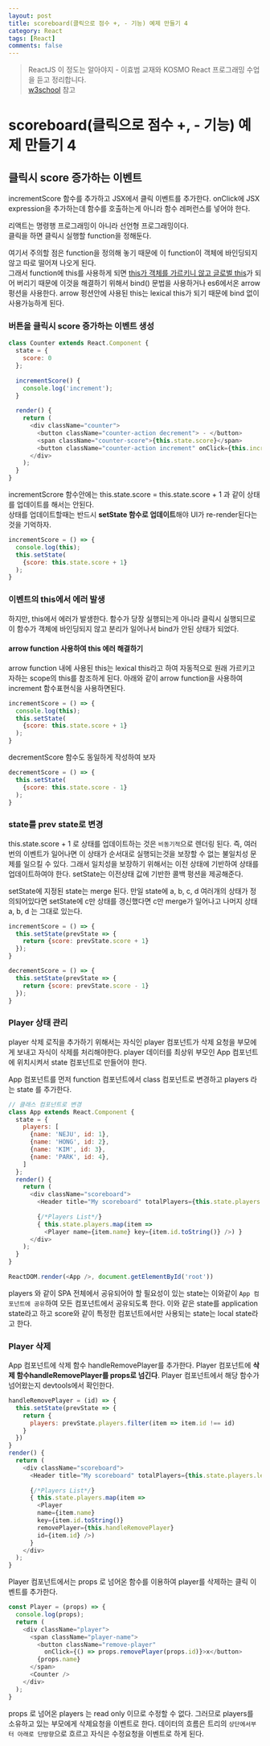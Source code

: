 ```yaml
---
layout: post
title: scoreboard(클릭으로 점수 +, - 기능) 예제 만들기 4
category: React
tags: [React]
comments: false
---
```

> ReactJS 이 정도는 알아야지 - 이효범 교재와 KOSMO React 프로그래밍 수업을 듣고 정리합니다.  
> [w3school](https://www.w3schools.com) 참고

# scoreboard(클릭으로 점수 +, - 기능) 예제 만들기 4

## 클릭시 score 증가하는 이벤트

incrementScore 함수를 추가하고 JSX에서 클릭 이벤트를 추가한다. onClick에 JSX expression을 추가하는데 함수를 호출하는게 아니라 함수 레퍼런스를 넣어야 한다.  
  
리액트는 명령행 프로그래밍이 아니라 선언형 프로그래밍이다.  
클릭을 하면 클릭시 실행할 function을 정해둔다.
  
여기서 주의할 점은 function을 정의해 놓기 때문에 이 function이 객체에 바인딩되지 않고 따로 떨어져 나오게 된다.  
그래서 function에 this를 사용하게 되면 <u>this가 객체를 가르키니 않고 글로벌 this</u>가 되어 버리기 때문에 이것을 해결하기 위해서 bind() 문법을 사용하거나 es6에서온 arrow 펑션을 사용한다. arrow 펑션안에 사용된 this는 lexical this가 되기 때문에 bind 없이 사용가능하게 된다.

### 버튼을 클릭시 score 증가하는 이벤트 생성

```javascript
class Counter extends React.Component {
  state = {
    score: 0
  };
  
  incrementScore() {
    console.log('increment');
  }
  
  render() {
    return (
      <div className="counter">
        <button className="counter-action decrement"> - </button>
        <span className="counter-score">{this.state.score}</span>
        <button className="counter-action increment" onClick={this.incrementScore}> + </button>
      </div>
    );
  }
}
```

incrementScrore 함수안에는 this.state.score = this.state.score + 1 과 같이 상태를 업데이트를 해서는 안된다.  
상태를 업데이트할때는 반드시 **setState 함수로 업데이트**해야 UI가 re-render된다는것을 기억하자.

```javascript
incrementScore = () => {
  console.log(this);
  this.setState(
    {score: this.state.score + 1}
  );
}
```

### 이벤트의 this에서 에러 발생

하지만, this에서 에러가 발생한다. 함수가 당장 실행되는게 아니라 클릭시 실행되므로 이 함수가 객체에 바인딩되지 않고 분리가 일어나서 bind가 안된 상태가 되었다.

#### arrow function 사용하여 this 에러 해결하기

arrow function 내에 사용된 this는 lexical this라고 하여 자동적으로 원래 가르키고자하는 scope의 this를 참조하게 된다. 아래와 같이 arrow function을 사용하여 increment 함수표현식을 사용하면된다.  

```javascript
incrementScore = () => {
  console.log(this);
  this.setState(
    {score: this.state.score + 1}
  );
}
```

decrementScore 함수도 동일하게 작성하여 보자  

```javascript
decrementScore = () => {
  this.setState(
    {score: this.state.score - 1}
  );
}
```

### state를 prev state로 변경

this.state.score + 1 로 상태를 업데이트하는 것은 `비동기적`으로 렌더링 된다. 즉, 여러번의 이벤트가 일어나면 이 상태가 순서대로 실행되는것을 보장할 수 없는 불일치성 문제를 일으킬 수 있다. 그래서 일치성을 보장하기 위해서는 이전 상태에 기반하여 상태를 업데이트하여야 한다. setState는 이전상태 값에 기반한 콜백 펑션을 제공해준다.  
  
setState에 지정된 state는 merge 된다. 만일 state에 a, b, c, d 여러개의 상태가 정의되어있다면 setState에 c만 상태를 갱신했다면 c만 merge가 일어나고 나머지 상태 a, b, d 는 그대로 있는다.  

```javascript
incrementScore = () => {
  this.setState(prevState => {
    return {score: prevState.score + 1}
  });
}

decrementScore = () => {
  this.setState(prevState => {
    return {score: prevState.score - 1}
  });
}
```

### Player 상태 관리

player 삭제 로직을 추가하기 위해서는 자식인 player 컴포넌트가 삭제 요청을 부모에게 보내고 자식이 삭제를 처리해야한다. player 데이터를 최상위 부모인 App 컴포넌트에 위치시켜서 state 컴포넌트로 만들어야 한다.  
  
App 컴포넌트를 먼저 function 컴포넌트에서 class 컴포넌트로 변경하고 players 라는 state 를 추가한다.

```javascript
// 클래스 컴포넌트로 변경
class App extends React.Component {
  state = {
    players: [
      {name: 'NEJU', id: 1},
      {name: 'HONG', id: 2},
      {name: 'KIM', id: 3},
      {name: 'PARK', id: 4},
    ]
  };
  render() {
    return (
      <div className="scoreboard">
        <Header title="My scoreboard" totalPlayers={this.state.players.length} />
      
        {/*Players List*/}
        { this.state.players.map(item => 
          <Player name={item.name} key={item.id.toString()} />) }
      </div>
    );
  }
}
 
ReactDOM.render(<App />, document.getElementById('root'))
```

players 와 같이 SPA 전체에서 공유되어야 할 필요성이 있는 state는 이와같이 `App 컴포넌트에 공유`하여 모든 컴포넌트에서 공유되도록 한다. 이와 같은 state를 application state라고 하고 score와 같이 특정한 컴포넌트에서만 사용되는 state는 local state라고 한다.

### Player 삭제

App 컴포넌트에 삭제 함수 handleRemovePlayer를 추가한다. Player 컴포넌트에 **삭제 함수handleRemovePlayer를 props로 넘긴다**. Player 컴포넌트에서 해당 함수가 넘어왔는지 devtools에서 확인한다.

```javascript
handleRemovePlayer = (id) => {
  this.setState(prevState => {
    return {
      players: prevState.players.filter(item => item.id !== id)
    }
  })
}
render() {
  return (
    <div className="scoreboard">
      <Header title="My scoreboard" totalPlayers={this.state.players.length} />
    
      {/*Players List*/}
      { this.state.players.map(item => 
        <Player 
        name={item.name}
        key={item.id.toString()} 
        removePlayer={this.handleRemovePlayer}
        id={item.id} />)
      }
    </div>
  );
}
```

Player 컴포넌트에서는 props 로 넘어온 함수를 이용하여 player를 삭제하는 클릭 이벤트를 추가한다.


```javascript
const Player = (props) => {
  console.log(props);
  return (
    <div className="player">
      <span className="player-name">
        <button className="remove-player" 
          onClick={() => props.removePlayer(props.id)}>x</button>
        {props.name}
      </span>
      <Counter />
    </div>
  );
}
```

props 로 넘어온 players 는 read only 이므로 수정할 수 없다. 그러므로 players를 소유하고 있는 부모에게 삭제요청을 이벤트로 한다. 데이터의 흐름은 트리의 `상단에서부터 아래로 단방향`으로 흐르고 자식은 수정요청을 이벤트로 하게 된다.  
